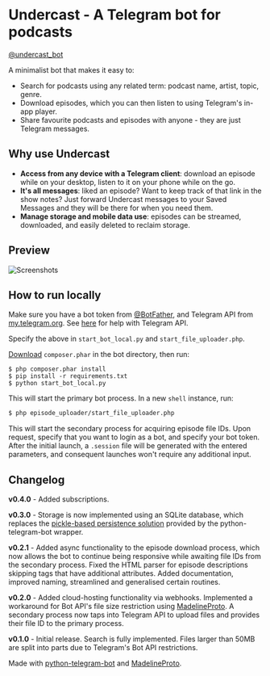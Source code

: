 # Undercast - A Telegram bot for podcasts

[@undercast_bot](https://t.me/undercast_bot)

A minimalist bot that makes it easy to:

- Search for podcasts using any related term: podcast name, artist, topic, genre.
- Download episodes, which you can then listen to using Telegram's in-app player.
- Share favourite podcasts and episodes with anyone - they are just Telegram messages.

## Why use Undercast

- __Access from any device with a Telegram client__: download an episode while on your desktop, listen to it on your phone while on the go.
- __It's all messages__: liked an episode? Want to keep track of that link in the show notes? Just forward Undercast messages to your Saved Messages and they will be there for when you need them.
- __Manage storage and mobile data use__: episodes can be streamed, downloaded, and easily deleted to reclaim storage.

## Preview

![Screenshots](https://i.imgur.com/SXEa3XI.jpg)

## How to run locally

Make sure you have a bot token from [@BotFather](https://t.me/BotFather), and Telegram API from [my.telegram.org](https://my.telegram.org/). See [here](https://docs.madelineproto.xyz/docs/LOGIN.html#getting-permission-to-use-the-telegram-api) for help with Telegram API.

Specify the above in `start_bot_local.py` and `start_file_uploader.php`.

[Download](https://getcomposer.org/doc/00-intro.md#locally) `composer.phar` in the bot directory, then run:

```console
$ php composer.phar install
$ pip install -r requirements.txt
$ python start_bot_local.py
```

This will start the primary bot process. In a new `shell` instance, run:

```bash
$ php episode_uploader/start_file_uploader.php
```

This will start the secondary process for acquiring episode file IDs. Upon request, specify that you want to login as a bot, and specify your bot token. After the initial launch, a `.session` file will be generated with the entered parameters, and consequent launches won't require any additional input.

## Changelog

__v0.4.0__ - Added subscriptions.

__v0.3.0__ - Storage is now implemented using an SQLite database, which replaces the [pickle-based persistence solution](https://github.com/python-telegram-bot/python-telegram-bot/wiki/Storing-bot%2C-user-and-chat-related-data) provided by the python-telegram-bot wrapper.

__v0.2.1__ - Added async functionality to the episode download process, which now allows the bot to continue being responsive while awaiting file IDs from the secondary process. Fixed the HTML parser for episode descriptions skipping tags that have additional attributes. Added documentation, improved naming, streamlined and generalised certain routines.

__v0.2.0__ - Added cloud-hosting functionality via webhooks. Implemented a workaround for Bot API's file size restriction using [MadelineProto](https://github.com/danog/MadelineProto). A secondary process now taps into Telegram API to upload files and provides their file ID to the primary process.

__v0.1.0__ - Initial release. Search is fully implemented. Files larger than 50MB are split into parts due to Telegram's Bot API restrictions.

Made with [python-telegram-bot](https://github.com/python-telegram-bot/python-telegram-bot) and [MadelineProto](https://github.com/danog/MadelineProto).
